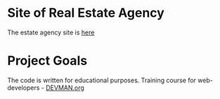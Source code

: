 # Site of Real Estate Agency

The estate agency site is [here](https://AMSolovyev.github.io/21_valid_markup)

# Project Goals

The code is written for educational purposes. Training course for web-developers - [DEVMAN.org](https://devman.org)
